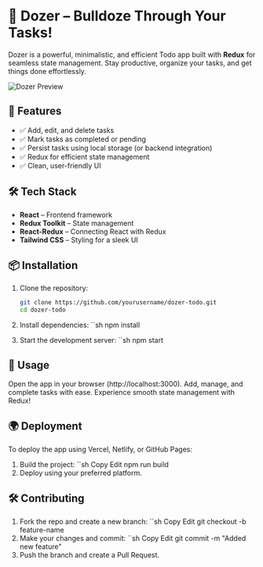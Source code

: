 # 🚜 Dozer – Bulldoze Through Your Tasks!  

Dozer is a powerful, minimalistic, and efficient Todo app built with **Redux** for seamless state management. Stay productive, organize your tasks, and get things done effortlessly.  

![Dozer Preview](https://via.placeholder.com/1200x600?text=Dozer+Todo+App)  

## 🚀 Features  

- ✅ Add, edit, and delete tasks  
- ✅ Mark tasks as completed or pending  
- ✅ Persist tasks using local storage (or backend integration)  
- ✅ Redux for efficient state management  
- ✅ Clean, user-friendly UI  

## 🛠 Tech Stack  

- **React** – Frontend framework  
- **Redux Toolkit** – State management  
- **React-Redux** – Connecting React with Redux  
- **Tailwind CSS** – Styling for a sleek UI  

## 📦 Installation  

1. Clone the repository:  
   ```sh
   git clone https://github.com/yourusername/dozer-todo.git
   cd dozer-todo

2. Install dependencies:
   ``sh
   npm install

3. Start the development server:
   ``sh
  npm start

## 🎯 Usage
Open the app in your browser (http://localhost:3000).
Add, manage, and complete tasks with ease.
Experience smooth state management with Redux!

## 🌍 Deployment
To deploy the app using Vercel, Netlify, or GitHub Pages:

1. Build the project:
``sh
Copy
Edit
npm run build
2. Deploy using your preferred platform.
 
## 🛠 Contributing
1. Fork the repo and create a new branch:
``sh
Copy
Edit
git checkout -b feature-name
2. Make your changes and commit:
``sh
Copy
Edit
git commit -m "Added new feature"
3. Push the branch and create a Pull Request.
